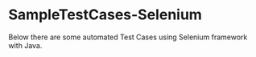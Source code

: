 # SampleTestCases-Selenium

Below there are some automated Test Cases using Selenium framework with Java.
